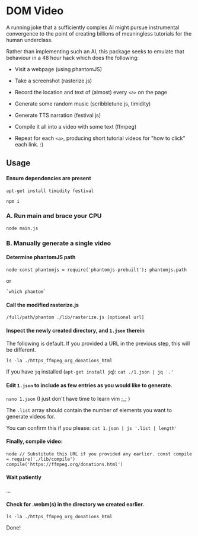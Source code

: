 # DOM Video

A running joke that a sufficiently complex AI might pursue instrumental convergence to the point of creating billions of meaningless tutorials for the human underclass.

Rather than implementing such an AI, this package seeks to emulate that behaviour in a 48 hour hack which does the following:

- Visit a webpage (using phantomJS)

- Take a screenshot (rasterize.js)

- Record the location and text of (almost) every `<a>` on the page

- Generate some random music (scribbletune js, timidity)

- Generate TTS narration (festival js)

- Compile it all into a video with some text (ffmpeg)

- Repeat for each `<a>`, producing short tutorial videos for "how to click" each link. :)

## Usage

#### Ensure dependencies are present

`apt-get install timidity festival`

`npm i`

### A. Run main and brace your CPU

`node main.js`

### B. Manually generate a single video

#### Determine phantomJS path

`node
	const phantomjs = require('phantomjs-prebuilt');
	phantomjs.path
`

or 

```
`which phantom`
```

#### Call the modified rasterize.js

`/full/path/phantom ./lib/rasterize.js [optional url]`

#### Inspect the newly created directory, and `1.json` therein

The following is default. If you provided a URL in the previous step, this will be different.

`ls -la ./https_ffmpeg_org_donations_html`

If you have `jq` installed (`apt-get install jq`): `cat ./1.json | jq '.'`

#### Edit `1.json` to include as few entries as you would like to generate.

`nano 1.json` (I just don't have time to learn vim ;_; )

The `.list` array should contain the number of elements you want to generate videos for.

You can confirm this if you please: `cat 1.json | js '.list | length'`

#### Finally, compile video:

`node
	// Substitute this URL if you provided any earlier.
	const compile = require('./lib/compile')
	compile('https://ffmpeg.org/donations.html')
`

#### Wait patiently

...

#### Check for .webm(s) in the directory we created earlier.

`ls -la ./https_ffmpeg_org_donations_html`

Done!

